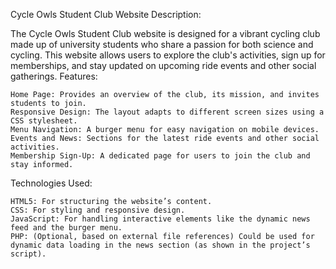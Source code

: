 Cycle Owls Student Club Website
Description:

The Cycle Owls Student Club website is designed for a vibrant cycling club made up of university students who share a passion for both science and cycling. This website allows users to explore the club's activities, sign up for memberships, and stay updated on upcoming ride events and other social gatherings.
Features:

    Home Page: Provides an overview of the club, its mission, and invites students to join.
    Responsive Design: The layout adapts to different screen sizes using a CSS stylesheet.
    Menu Navigation: A burger menu for easy navigation on mobile devices.
    Events and News: Sections for the latest ride events and other social activities.
    Membership Sign-Up: A dedicated page for users to join the club and stay informed.

Technologies Used:

    HTML5: For structuring the website’s content.
    CSS: For styling and responsive design.
    JavaScript: For handling interactive elements like the dynamic news feed and the burger menu.
    PHP: (Optional, based on external file references) Could be used for dynamic data loading in the news section (as shown in the project’s script).
